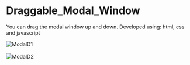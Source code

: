# Draggable_Modal_Window

You can drag the modal window up and down.
Developed using:
html, css and javascript

![ModalD1](https://github.com/XolaniLan/Draggable_Modal_Window/assets/140137794/a27acce8-578c-43e5-9738-b291160030b7) <br><br>
![ModalD2](https://github.com/XolaniLan/Draggable_Modal_Window/assets/140137794/1c7fcb09-3481-49a1-90b6-fcd23e9db3be)
